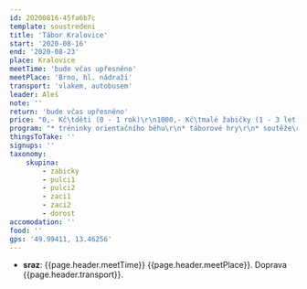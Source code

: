```yaml
---
id: 20200816-45fa6b7c
template: soustredeni
title: 'Tábor Kralovice'
start: '2020-08-16'
end: '2020-08-23'
place: Kralovice
meetTime: 'bude včas upřesněno'
meetPlace: 'Brno, hl. nádraží'
transport: 'vlakem, autobusem'
leader: Aleš
note: ''
return: 'bude včas upřesněno'
price: "0,- Kč\tděti (0 - 1 rok)\r\n1000,- Kč\tmalé žabičky (1 - 3 let)\r\n3000,- Kč\tžabičky (4 - 6 let)\r\n3300,- Kč\tpulci (6 - 10 let)\r\n3600,- Kč\tžáci (10 - 14 let)\r\n3800,- Kč\tdorostenci (15 - 18 let)\r\n6500,- Kč\tsourozenci (2 sourozenci 4 - 14 let)\r\n4000,- Kč\tdospělý člen rodiny\r\nvedoucí\t\tdle individuální domluvy"
program: "* tréninky orientačního běhu\r\n* táborové hry\r\n* soutěže\r\n* koupání\r\n* výlet"
thingsToTake: ''
signups: ''
taxonomy:
    skupina:
        - zabicky
        - pulci1
        - pulci2
        - zaci1
        - zaci2
        - dorost
accomodation: ''
food: ''
gps: '49.99411, 13.46256'
---
```

* **sraz**: {{page.header.meetTime}} {{page.header.meetPlace}}. Doprava {{page.header.transport}}.
